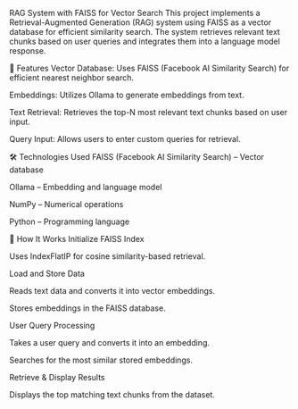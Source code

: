 RAG System with FAISS for Vector Search
This project implements a Retrieval-Augmented Generation (RAG) system using FAISS as a vector database for efficient similarity search. The system retrieves relevant text chunks based on user queries and integrates them into a language model response.

📌 Features
Vector Database: Uses FAISS (Facebook AI Similarity Search) for efficient nearest neighbor search.

Embeddings: Utilizes Ollama to generate embeddings from text.

Text Retrieval: Retrieves the top-N most relevant text chunks based on user input.

Query Input: Allows users to enter custom queries for retrieval.

🛠️ Technologies Used
FAISS (Facebook AI Similarity Search) – Vector database

Ollama – Embedding and language model

NumPy – Numerical operations

Python – Programming language

🚀 How It Works
Initialize FAISS Index

Uses IndexFlatIP for cosine similarity-based retrieval.

Load and Store Data

Reads text data and converts it into vector embeddings.

Stores embeddings in the FAISS database.

User Query Processing

Takes a user query and converts it into an embedding.

Searches for the most similar stored embeddings.

Retrieve & Display Results

Displays the top matching text chunks from the dataset.
